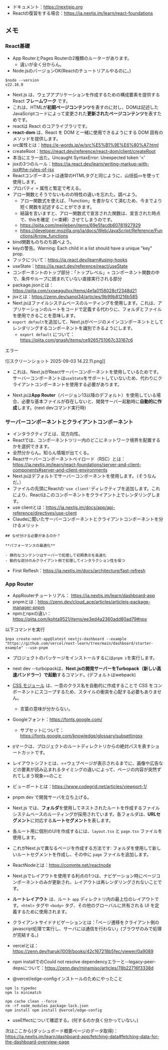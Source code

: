 - ドキュメント：https://nextjsjp.org
- Reactの復習をする場合：https://ja.nextjs.im/learn/react-foundations
## メモ
### React基礎
- App RouterとPages Routerの2種類のルーターがあります。
	- 違いが全く分からん。
- Node.jsのバージョンOK(Reactのチュートリアルやるのに。)
```
$node --version
v22.16.0
```
- Next.js は、ウェブアプリケーションを作成するための構成要素を提供する React **フレームワーク** です。
- これは、HTMLが**初期ページコンテンツ**を表すのに対し、DOMは記述したJavaScriptコードによって変更された**更新されたページコンテンツ**を表すためです。
- reactは React のコアライブラリです。
- **react-dom** は、React を DOM と一緒に使用できるようにする DOM 固有のメソッドを提供します。
- src属性とは：https://e-words.jp/w/src%E5%B1%9E%E6%80%A7.html
- createRoot：https://react.dev/reference/react-dom/client/createRoot
- 本当にエラー出た。Uncaught SyntaxError: Unexpected token '<'
- jsxの3つのルール：https://ja.react.dev/learn/writing-markup-with-jsx#the-rules-of-jsx
- Reactコンポーネントは通常のHTMLタグと同じように、山括弧`<>`を使って使用します。
- プロパティ = 属性と暫定で考える。
- アロー関数とそうでないものの特性の違いを忘れた。調べよう。
	- アロー関数式を使えば、「function」を書かなくて済むため、今までより短く関数を記述することができます。
	- 結論を言いますと、アロー関数式で宣言された関数は、宣言された時点で、thisを確定（＝束縛）させてしまうのです。
	- https://qiita.com/mejileben/items/69e5facdb60781927929
	- https://developer.mozilla.org/ja/docs/Web/JavaScript/Reference/Functions/Arrow_functions
- bind関数ものちのち調べよう。
- keyの警告。Warning: Each child in a list should have a unique "key" prop.
- フックについて：https://ja.react.dev/learn#using-hooks
- useState：https://ja.react.dev/reference/react/useState
- コンポーネントのトップ部分：「トップレベル」= コンポーネント関数の中で、条件やループに囲まれていない直接実行される部分
- package.jsonとは：https://qiita.com/xxseagullxx/items/4e1a0158028cf2348d21
- jsxとは：https://zenn.dev/sanpi34/articles/9b99b81216b585
- Next.jsはファイルシステムベースのルーティングを使用します。これは、アプリケーションのルートをコードで定義する代わりに、フォルダとファイルを使用できることを意味します。
- `export default`を追加して、Next.jsがページのメインコンポーネントとしてレンダリングするコンポーネントを識別できるようにします。
	- `export default` について： https://qiita.com/gnash/items/ce9265751067c33167c6

エラー

![[スクリーンショット 2025-09-03 14.22.11.png]]
- これは、Next.jsがReactサーバーコンポーネントを使用しているためです。サーバーコンポーネントは`useState`をサポートしていないため、代わりにクライアントコンポーネントを使用する必要があります。

- Next.jsは**App Router**（バージョン13以降のデフォルト）を使用している場合、必要な基本ファイルが存在しないと、開発サーバー起動時に**自動的に作成**します。(next devコマンド実行時)

### サーバーコンポーネントとクライアントコンポーネント
- インタラクティブとは、双方向性。
- Reactでは、コンポーネントツリー内のどこにネットワーク境界を配置するかを選択できます。
- 全然分からん。知らん情報が出てくる。
- Reactサーバーコンポーネントペイロード（RSC）とは：https://ja.nextjs.im/learn/react-foundations/server-and-client-components#server-and-client-environments
- Next.jsはデフォルトでサーバーコンポーネントを使用します。（そうなんだ。）
- ファイルの先頭にReactの`'use client'`ディレクティブを追加します。これにより、Reactはこのコンポーネントをクライアント上でレンダリングします。
- use clientとは：https://ja.nextjs.im/docs/app/api-reference/directives/use-client
- Claudeに聞いたサーバーコンポーネントとクライアントコンポーネントを分けるメリット

```
## なぜ分ける必要があるのか？

**パフォーマンスの最適化**

- 静的なコンテンツはサーバーで処理して初期表示を高速化
- 動的な部分のみクライアント側で処理してインタラクション性を保つ
```
- First Reflesh：https://ja.nextjs.im/docs/architecture/fast-refresh

### App Router
- AppRouterチュートリアル： https://ja.nextjs.im/learn/dashboard-app
- pnpmとは：https://zenn.dev/cloud_ace/articles/articlejs-package-manager-pnpm
- npmとnpxの違い：https://qiita.com/kohta9521/items/ee3ed4a2360add80ad79#npx

以下コマンドを実行
```
$npx create-next-app@latest nextjs-dashboard --example "https://github.com/vercel/next-learn/tree/main/dashboard/starter-example" --use-pnpm
```

- プロジェクトのパッケージをインストールするには`pnpm i`を実行します。
- next dev --turbopackは、**Next.jsの開発サーバーをTurbopack（新しい高速バンドラー）で起動**するコマンド。(デフォルトはwebpack)

- [CSS モジュール](https://ja.nextjs.im/docs/basic-features/built-in-css-support) は、一意のクラス名を自動的に作成することで CSS をコンポーネントにスコープするため、スタイルの衝突を心配する必要もありません。
	- 言葉の意味が分からない。
- Googleフォント：https://fonts.google.com/
	- サブセットについて：https://fonts.google.com/knowledge/glossary/subsettingsx
- `@`マークは、プロジェクトのルートディレクトリからの絶対パスを表すショートカットです。
- レイアウトシフトとは、==ウェブページが表示されるまでに、画像や広告などの要素が読み込まれるタイミングの違いによって、ページの内容が突然ずれてしまう現象==のこと
- ビューポートとは：https://www.codegrid.net/articles/viewport-1/
- pnpm dev で開発サーバを立ち上げる。
- Next.js では、**フォルダ**を使用してネストされたルートを作成するファイルシステムベースのルーティングが採用されています。各フォルダは、**URLセグメント**に対応する**ルートセグメント**を表します。
- 各ルート用に個別のUIを作成するには、`layout.tsx` と `page.tsx` ファイルを使用します。
- これがNext.jsで異なるページを作成する方法です: フォルダを使用して新しいルートセグメントを作成し、その中に `page` ファイルを追加します。
- ReactNodeとは：https://commte.net/reactnode
- Next.jsでレイアウトを使用する利点の1つは、ナビゲーション時にページコンポーネントのみが更新され、レイアウトは再レンダリングされないことです。
- **ルートレイアウト** は、ルート `app` ディレクトリ内の最上位のレイアウトです。`<html>` タグや `<body>` タグ、その他のグローバルに共有される UI を定義するために使用されます。
- クライアントサイドナビゲーションとは：「ページ遷移をクライアント側のjavascript処理で実行し、サーバには通信を行わない」(ブラウザのみで処理が完結する。)
- vercelとは：https://zenn.dev/haruki1009/books/42c167218b5fec/viewer/0a9089
- npm installでのCould not resolve dependencyエラーと--legacy-peer-depsについて：https://zenn.dev/minamiso/articles/78b22716f3338d

- @vercel/edge-configインストールのためにやったこと

```
npm ls typedoc 
npm ls minimatch

npm cache clean --force 
rm -rf node_modules package-lock.json 
npm install npm install @vercel/edge-config
```
- useEffectについて確認する。(何するのか良く分かっていない。)

次はここから(ダッシュボード概要ページのデータ取得)：https://ja.nextjs.im/learn/dashboard-app/fetching-data#fetching-data-for-the-dashboard-overview-page